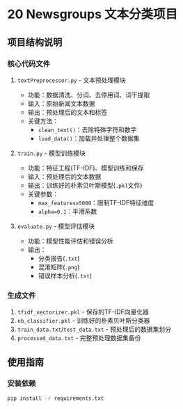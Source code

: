 # 20 Newsgroups 文本分类项目

## 项目结构说明

### 核心代码文件
1. `textPreprocessor.py` - 文本预处理模块
   - 功能：数据清洗、分词、去停用词、词干提取
   - 输入：原始新闻文本数据
   - 输出：预处理后的文本和标签
   - 关键方法：
     - `clean_text()`：去除特殊字符和数字
     - `load_data()`：加载并处理整个数据集

2. `train.py` - 模型训练模块
   - 功能：特征工程(TF-IDF)、模型训练和保存
   - 输入：预处理后的文本数据
   - 输出：训练好的朴素贝叶斯模型(`.pkl`文件)
   - 关键参数：
     - `max_features=5000`：限制TF-IDF特征维度
     - `alpha=0.1`：平滑系数

3. `evaluate.py` - 模型评估模块
   - 功能：模型性能评估和错误分析
   - 输出：
     - 分类报告(`.txt`)
     - 混淆矩阵(`.png`)
     - 错误样本分析(`.txt`)

### 生成文件
1. `tfidf_vectorizer.pkl` - 保存的TF-IDF向量化器
2. `nb_classifier.pkl` - 训练好的朴素贝叶斯分类器
3. `train_data.txt`/`test_data.txt` - 预处理后的数据集划分
4. `processed_data.txt` - 完整预处理数据集备份

## 使用指南

### 安装依赖
```bash
pip install -r requirements.txt
